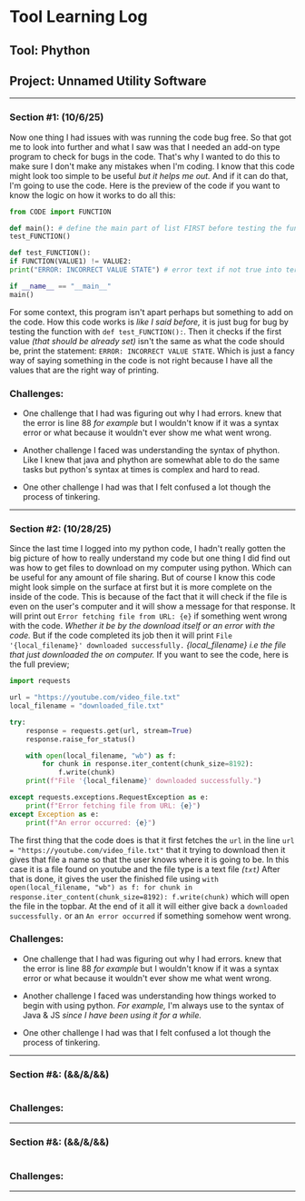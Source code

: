 # Tool Learning Log

## Tool: **Phython**

## Project: **Unnamed Utility Software**

---

### Section #1: (10/6/25)

Now one thing I had issues with was running the code bug free. So that got me to look into further and what I saw was that I needed an add-on type program to check for bugs in the code. That's why I wanted to do this to make sure I don't make any mistakes when I'm coding. I know that this code might look too simple to be useful _but it helps me out._ And if it can do that, I'm going to use the code. Here is the preview of the code if you want to know the logic on how it works to do all this:     

```py
from CODE import FUNCTION

def main(): # define the main part of list FIRST before testing the function
test_FUNCTION()

def test_FUNCTION():
if FUNCTION(VALUE1) != VALUE2:
print("ERROR: INCORRECT VALUE STATE") # error text if not true into terminal

if __name__ == "__main__"
main()
```

For some context, this program isn't apart perhaps but something to add on the code. How this code works is _like I said before,_ it is just bug for bug by testing the function with `def test_FUNCTION():`. Then it checks if the first value _(that should be already set)_ isn't the same as what the code should be, print the statement: `ERROR: INCORRECT VALUE STATE`. Which is just a fancy way of saying something in the code is not right because I have all the values that are the right way of printing. 

### Challenges:

* One challenge that I had was figuring out why I had errors. knew that the error is line 88 _for example_ but I wouldn't know if it was a syntax error or what because it wouldn't ever show me what went wrong.

* Another challenge I faced was understanding the syntax of phython. Like I knew that java and phython are somewhat able to do the same tasks but python's syntax at times is complex and hard to read.

* One other challenge I had was that I felt confused a lot though the process of tinkering.         

---

### Section #2: (10/28/25)

Since the last time I logged into my python code, I hadn't really gotten the big picture of how to really understand my code but one thing I did find out was how to get files to download on my computer using python. Which can be useful for any amount of file sharing. But of course I know this code might look simple on the surface at first but it is more complete on the inside of the code. This is because of the fact that it will check if the file is even on the user's computer and it will show a message for that response. It will print out `Error fetching file from URL: {e}` if something went wrong with the code. _Whether it be by the download itself or an error with the code._ But if the code completed its job then it will print `File '{local_filename}' downloaded successfully.` _{local_filename} i.e the file that just downloaded the on computer._ If you want to see the code, here is the full preview;

```py
import requests

url = "https://youtube.com/video_file.txt"
local_filename = "downloaded_file.txt"

try:
    response = requests.get(url, stream=True) 
    response.raise_for_status()  

    with open(local_filename, "wb") as f:
        for chunk in response.iter_content(chunk_size=8192):
            f.write(chunk)
    print(f"File '{local_filename}' downloaded successfully.")

except requests.exceptions.RequestException as e:
    print(f"Error fetching file from URL: {e}")
except Exception as e:
    print(f"An error occurred: {e}")
```

The first thing that the code does is that it first fetches the `url` in the line `url = "https://youtube.com/video_file.txt"` that it trying to download then it gives that file a name so that the user knows where it is going to be. In this case it is a file found on youtube and the file type is a text file _(`txt`)_ After that is done, it gives the user the finished file using `with open(local_filename, "wb") as f: for chunk in response.iter_content(chunk_size=8192): f.write(chunk)` which will open the file in the topbar. At the end of it all it will either give back a `downloaded successfully.` or an `An error occurred` if something somehow went wrong. 

### Challenges:

* One challenge that I had was figuring out why I had errors. knew that the error is line 88 _for example_ but I wouldn't know if it was a syntax error or what because it wouldn't ever show me what went wrong.

* Another challenge I faced was understanding how things worked to begin with using python. _For example,_ I'm always use to the syntax of Java & JS _since I have been using it for a while._

* One other challenge I had was that I felt confused a lot though the process of tinkering.         


---

### Section #&: (&&/&/&&)

```py

```

### Challenges:

---

### Section #&: (&&/&/&&)

```py

```

### Challenges:

---




